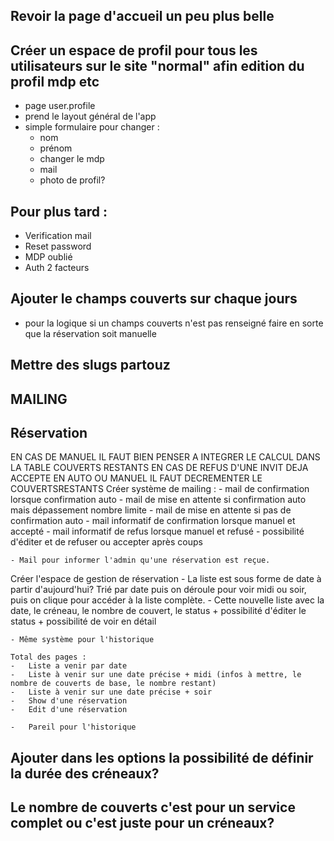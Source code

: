 
## Revoir la page d'accueil un peu plus belle 

## Créer un espace de profil pour tous les utilisateurs sur le site "normal" afin edition du profil mdp etc
- page user.profile
- prend le layout général de l'app
- simple formulaire pour changer : 
    - nom
    - prénom
    - changer le mdp
    - mail
    - photo de profil?


## Pour plus tard :
- Verification mail
- Reset password
- MDP oublié
- Auth 2 facteurs



## Ajouter le champs couverts sur chaque jours
 - pour la logique si un champs couverts n'est pas renseigné faire en sorte que la réservation soit manuelle
## Mettre des slugs partouz


## MAILING



## Réservation 
EN CAS DE MANUEL IL FAUT BIEN PENSER A INTEGRER LE CALCUL DANS LA TABLE COUVERTS RESTANTS
EN CAS DE REFUS D'UNE INVIT DEJA ACCEPTE EN AUTO OU MANUEL IL FAUT DECREMENTER LE COUVERTSRESTANTS
Créer système de mailing :
    -   mail de confirmation lorsque confirmation auto
    -   mail de mise en attente si confirmation auto mais dépassement nombre limite
    -   mail de mise en attente si pas de confirmation auto
    -   mail informatif de confirmation lorsque manuel et accepté
    -   mail informatif de refus lorsque manuel et refusé
    -   possibilité d'éditer et de refuser ou accepter après coups

    - Mail pour informer l'admin qu'une réservation est reçue.

Créer l'espace de gestion de réservation
    - La liste est sous forme de date à partir d'aujourd'hui? Trié par date puis on déroule pour voir midi ou soir, puis on clique pour accéder à la liste complète.
    - Cette nouvelle liste avec la date, le créneau, le nombre de couvert, le status + possibilité d'éditer le status + possibilité de voir en détail

    - Même système pour l'historique 

    Total des pages :
    -   Liste a venir par date 
    -   Liste à venir sur une date précise + midi (infos à mettre, le nombre de couverts de base, le nombre restant)
    -   Liste à venir sur une date précise + soir
    -   Show d'une réservation
    -   Edit d'une réservation

    -   Pareil pour l'historique


## Ajouter dans les options la possibilité de définir la durée des créneaux? 
## Le nombre de couverts c'est pour un service complet ou c'est juste pour un créneaux?
